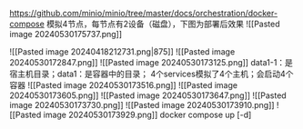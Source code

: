 https://github.com/minio/minio/tree/master/docs/orchestration/docker-compose
模拟4节点，每节点有2设备（磁盘），下图为部署后效果
![[Pasted image 20240530175737.png]]

![[Pasted image 20240418212731.png|875]]
![[Pasted image 20240530172847.png]]
![[Pasted image 20240530173125.png]]
data1-1：是宿主机目录；data1：是容器中的目录；
4个services模拟了4个主机；会启动4个容器
![[Pasted image 20240530173516.png]]
![[Pasted image 20240530173605.png]]
![[Pasted image 20240530173647.png]]
![[Pasted image 20240530173730.png]]
![[Pasted image 20240530173910.png]]
![[Pasted image 20240530173929.png]]
docker compose up [-d]

